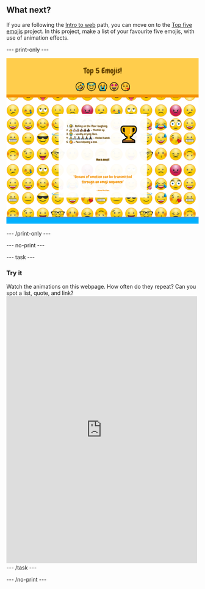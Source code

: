 ## What next?

If you are following the [Intro to web](https://projects.raspberrypi.org/en/pathways/web-intro) path, you can move on to the [Top five emojis](https://projects.raspberrypi.org/en/projects/top-5-emoji-list) project. In this project, make a list of your favourite five emojis, with use of animation effects.

\--- print-only ---

![The finished top 5 emojis project.](images/emoji-solution.PNG)

\--- /print-only ---

\--- no-print ---

\--- task ---

### Try it

<div style="display: flex; flex-wrap: wrap">
<div style="flex-basis: 175px; flex-grow: 1">  
Watch the animations on this webpage. How often do they repeat? Can you spot a list, quote, and link?

</div>
<div>
<iframe src="https://editor.raspberrypi.org/en/embed/viewer/top-5-emoji-list" width="500" height="700" frameborder="0" marginwidth="0" marginheight="0" allowfullscreen> </iframe>
</div>
</div>
--- /task ---

\--- /no-print ---
